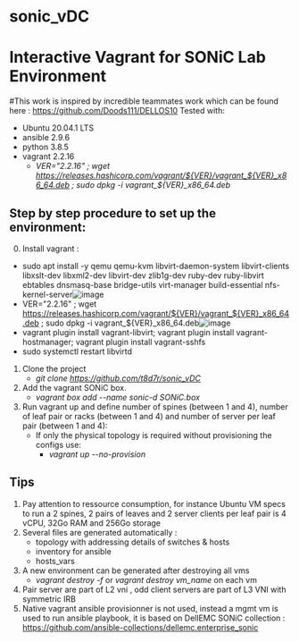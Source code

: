 # sonic_vDC
# Interactive Vagrant for SONiC Lab Environment
#This work is inspired by incredible teammates work which can be found here : https://github.com/Doods111/DELLOS10 
Tested with:
   * Ubuntu 20.04.1 LTS
   * ansible 2.9.6
   * python 3.8.5 
   * vagrant 2.2.16
      * *VER="2.2.16" ; wget https://releases.hashicorp.com/vagrant/${VER}/vagrant_${VER}_x86_64.deb ; sudo dpkg -i vagrant_${VER}_x86_64.deb*

## Step by step procedure to set up the environment: 
0. Install vagrant :
  * sudo apt install -y qemu qemu-kvm libvirt-daemon-system libvirt-clients libxslt-dev libxml2-dev libvirt-dev zlib1g-dev ruby-dev ruby-libvirt ebtables dnsmasq-base  bridge-utils  virt-manager build-essential nfs-kernel-server![image](https://user-images.githubusercontent.com/23518208/119622179-377e3a80-be07-11eb-87a4-7e04ba14bbf4.png)
  * VER="2.2.16" ; wget https://releases.hashicorp.com/vagrant/${VER}/vagrant_${VER}_x86_64.deb ; sudo dpkg -i vagrant_${VER}_x86_64.deb![image](https://user-images.githubusercontent.com/23518208/119622199-3e0cb200-be07-11eb-8233-cdb275088c76.png)
  * vagrant plugin install vagrant-libvirt; vagrant plugin install vagrant-hostmanager; vagrant plugin install vagrant-sshfs
  * sudo systemctl restart libvirtd
1. Clone the project
   * *git clone https://github.com/t8d7r/sonic_vDC*
3. Add the vagrant SONiC box.
   * *vagrant box add --name sonic-d SONiC.box*
4. Run vagrant up and define number of spines (between 1 and 4), number of leaf pair or racks (between 1 and 4) and number of server per leaf pair (between 1 and 4):
   * If only the physical topology is required without provisioning the configs use:
       * *vagrant up --no-provision*

## Tips 
1. Pay attention to ressource consumption, for instance Ubuntu VM specs to run a 2 spines, 2 pairs of leaves and 2 server clients per leaf pair is 4 vCPU, 32Go RAM and 256Go storage 
2. Several files are generated automatically :
   * topology with addressing details of switches & hosts
   * inventory for ansible
   * hosts_vars
3. A new environment can be generated after destroying all vms 
   * *vagrant destroy -f* or *vagrant destroy vm_name* on each vm
4. Pair server are part of L2 vni , odd client servers are part of L3 VNI with symmetric IRB
5. Native vagrant ansible provisionner is not used, instead a mgmt vm is used to run ansible playbook, it is based on DellEMC SONiC collection : https://github.com/ansible-collections/dellemc.enterprise_sonic

